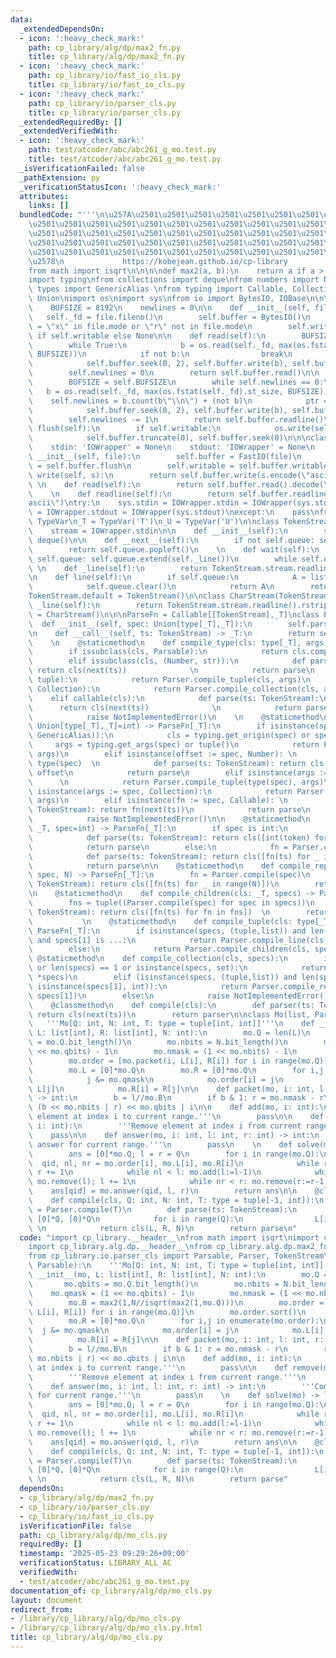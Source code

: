 ```yaml
---
data:
  _extendedDependsOn:
  - icon: ':heavy_check_mark:'
    path: cp_library/alg/dp/max2_fn.py
    title: cp_library/alg/dp/max2_fn.py
  - icon: ':heavy_check_mark:'
    path: cp_library/io/fast_io_cls.py
    title: cp_library/io/fast_io_cls.py
  - icon: ':heavy_check_mark:'
    path: cp_library/io/parser_cls.py
    title: cp_library/io/parser_cls.py
  _extendedRequiredBy: []
  _extendedVerifiedWith:
  - icon: ':heavy_check_mark:'
    path: test/atcoder/abc/abc261_g_mo.test.py
    title: test/atcoder/abc/abc261_g_mo.test.py
  _isVerificationFailed: false
  _pathExtension: py
  _verificationStatusIcon: ':heavy_check_mark:'
  attributes:
    links: []
  bundledCode: "'''\n\u257A\u2501\u2501\u2501\u2501\u2501\u2501\u2501\u2501\u2501\u2501\
    \u2501\u2501\u2501\u2501\u2501\u2501\u2501\u2501\u2501\u2501\u2501\u2501\u2501\
    \u2501\u2501\u2501\u2501\u2501\u2501\u2501\u2501\u2501\u2501\u2501\u2501\u2501\
    \u2501\u2501\u2501\u2501\u2501\u2501\u2501\u2501\u2501\u2501\u2501\u2501\u2501\
    \u2501\u2501\u2501\u2501\u2501\u2501\u2501\u2501\u2501\u2501\u2501\u2501\u2501\
    \u2578\n             https://kobejean.github.io/cp-library               \n'''\n\
    from math import isqrt\n\n\n\ndef max2(a, b):\n    return a if a > b else b\n\n\
    import typing\nfrom collections import deque\nfrom numbers import Number\nfrom\
    \ types import GenericAlias \nfrom typing import Callable, Collection, Iterator,\
    \ Union\nimport os\nimport sys\nfrom io import BytesIO, IOBase\n\n\nclass FastIO(IOBase):\n\
    \    BUFSIZE = 8192\n    newlines = 0\n\n    def __init__(self, file):\n     \
    \   self._fd = file.fileno()\n        self.buffer = BytesIO()\n        self.writable\
    \ = \"x\" in file.mode or \"r\" not in file.mode\n        self.write = self.buffer.write\
    \ if self.writable else None\n\n    def read(self):\n        BUFSIZE = self.BUFSIZE\n\
    \        while True:\n            b = os.read(self._fd, max(os.fstat(self._fd).st_size,\
    \ BUFSIZE))\n            if not b:\n                break\n            ptr = self.buffer.tell()\n\
    \            self.buffer.seek(0, 2), self.buffer.write(b), self.buffer.seek(ptr)\n\
    \        self.newlines = 0\n        return self.buffer.read()\n\n    def readline(self):\n\
    \        BUFSIZE = self.BUFSIZE\n        while self.newlines == 0:\n         \
    \   b = os.read(self._fd, max(os.fstat(self._fd).st_size, BUFSIZE))\n        \
    \    self.newlines = b.count(b\"\\n\") + (not b)\n            ptr = self.buffer.tell()\n\
    \            self.buffer.seek(0, 2), self.buffer.write(b), self.buffer.seek(ptr)\n\
    \        self.newlines -= 1\n        return self.buffer.readline()\n\n    def\
    \ flush(self):\n        if self.writable:\n            os.write(self._fd, self.buffer.getvalue())\n\
    \            self.buffer.truncate(0), self.buffer.seek(0)\n\n\nclass IOWrapper(IOBase):\n\
    \    stdin: 'IOWrapper' = None\n    stdout: 'IOWrapper' = None\n    \n    def\
    \ __init__(self, file):\n        self.buffer = FastIO(file)\n        self.flush\
    \ = self.buffer.flush\n        self.writable = self.buffer.writable\n\n    def\
    \ write(self, s):\n        return self.buffer.write(s.encode(\"ascii\"))\n   \
    \ \n    def read(self):\n        return self.buffer.read().decode(\"ascii\")\n\
    \    \n    def readline(self):\n        return self.buffer.readline().decode(\"\
    ascii\")\ntry:\n    sys.stdin = IOWrapper.stdin = IOWrapper(sys.stdin)\n    sys.stdout\
    \ = IOWrapper.stdout = IOWrapper(sys.stdout)\nexcept:\n    pass\nfrom typing import\
    \ TypeVar\n_T = TypeVar('T')\n_U = TypeVar('U')\n\nclass TokenStream(Iterator):\n\
    \    stream = IOWrapper.stdin\n\n    def __init__(self):\n        self.queue =\
    \ deque()\n\n    def __next__(self):\n        if not self.queue: self.queue.extend(self._line())\n\
    \        return self.queue.popleft()\n    \n    def wait(self):\n        if not\
    \ self.queue: self.queue.extend(self._line())\n        while self.queue: yield\n\
    \ \n    def _line(self):\n        return TokenStream.stream.readline().split()\n\
    \n    def line(self):\n        if self.queue:\n            A = list(self.queue)\n\
    \            self.queue.clear()\n            return A\n        return self._line()\n\
    TokenStream.default = TokenStream()\n\nclass CharStream(TokenStream):\n    def\
    \ _line(self):\n        return TokenStream.stream.readline().rstrip()\nCharStream.default\
    \ = CharStream()\n\n\nParseFn = Callable[[TokenStream],_T]\nclass Parser:\n  \
    \  def __init__(self, spec: Union[type[_T],_T]):\n        self.parse = Parser.compile(spec)\n\
    \n    def __call__(self, ts: TokenStream) -> _T:\n        return self.parse(ts)\n\
    \    \n    @staticmethod\n    def compile_type(cls: type[_T], args = ()) -> _T:\n\
    \        if issubclass(cls, Parsable):\n            return cls.compile(*args)\n\
    \        elif issubclass(cls, (Number, str)):\n            def parse(ts: TokenStream):\
    \ return cls(next(ts))              \n            return parse\n        elif issubclass(cls,\
    \ tuple):\n            return Parser.compile_tuple(cls, args)\n        elif issubclass(cls,\
    \ Collection):\n            return Parser.compile_collection(cls, args)\n    \
    \    elif callable(cls):\n            def parse(ts: TokenStream):\n          \
    \      return cls(next(ts))              \n            return parse\n        else:\n\
    \            raise NotImplementedError()\n    \n    @staticmethod\n    def compile(spec:\
    \ Union[type[_T],_T]=int) -> ParseFn[_T]:\n        if isinstance(spec, (type,\
    \ GenericAlias)):\n            cls = typing.get_origin(spec) or spec\n       \
    \     args = typing.get_args(spec) or tuple()\n            return Parser.compile_type(cls,\
    \ args)\n        elif isinstance(offset := spec, Number): \n            cls =\
    \ type(spec)  \n            def parse(ts: TokenStream): return cls(next(ts)) +\
    \ offset\n            return parse\n        elif isinstance(args := spec, tuple):\
    \      \n            return Parser.compile_tuple(type(spec), args)\n        elif\
    \ isinstance(args := spec, Collection):\n            return Parser.compile_collection(type(spec),\
    \ args)\n        elif isinstance(fn := spec, Callable): \n            def parse(ts:\
    \ TokenStream): return fn(next(ts))\n            return parse\n        else:\n\
    \            raise NotImplementedError()\n\n    @staticmethod\n    def compile_line(cls:\
    \ _T, spec=int) -> ParseFn[_T]:\n        if spec is int:\n            fn = Parser.compile(spec)\n\
    \            def parse(ts: TokenStream): return cls([int(token) for token in ts.line()])\n\
    \            return parse\n        else:\n            fn = Parser.compile(spec)\n\
    \            def parse(ts: TokenStream): return cls([fn(ts) for _ in ts.wait()])\n\
    \            return parse\n\n    @staticmethod\n    def compile_repeat(cls: _T,\
    \ spec, N) -> ParseFn[_T]:\n        fn = Parser.compile(spec)\n        def parse(ts:\
    \ TokenStream): return cls([fn(ts) for _ in range(N)])\n        return parse\n\
    \n    @staticmethod\n    def compile_children(cls: _T, specs) -> ParseFn[_T]:\n\
    \        fns = tuple((Parser.compile(spec) for spec in specs))\n        def parse(ts:\
    \ TokenStream): return cls([fn(ts) for fn in fns])  \n        return parse\n \
    \           \n    @staticmethod\n    def compile_tuple(cls: type[_T], specs) ->\
    \ ParseFn[_T]:\n        if isinstance(specs, (tuple,list)) and len(specs) == 2\
    \ and specs[1] is ...:\n            return Parser.compile_line(cls, specs[0])\n\
    \        else:\n            return Parser.compile_children(cls, specs)\n\n   \
    \ @staticmethod\n    def compile_collection(cls, specs):\n        if not specs\
    \ or len(specs) == 1 or isinstance(specs, set):\n            return Parser.compile_line(cls,\
    \ *specs)\n        elif (isinstance(specs, (tuple,list)) and len(specs) == 2 and\
    \ isinstance(specs[1], int)):\n            return Parser.compile_repeat(cls, specs[0],\
    \ specs[1])\n        else:\n            raise NotImplementedError()\n\nclass Parsable:\n\
    \    @classmethod\n    def compile(cls):\n        def parser(ts: TokenStream):\
    \ return cls(next(ts))\n        return parser\n\nclass Mo(list, Parsable):\n \
    \   '''Mo[Q: int, N: int, T: type = tuple[int, int]]'''\n    def __init__(mo,\
    \ L: list[int], R: list[int], N: int):\n        mo.Q = len(L)\n        mo.qbits\
    \ = mo.Q.bit_length()\n        mo.nbits = N.bit_length()\n        mo.qmask = (1\
    \ << mo.qbits) - 1\n        mo.nmask = (1 << mo.nbits) - 1\n        mo.B = max2(1,N//isqrt(max2(1,mo.Q)))\n\
    \        mo.order = [mo.packet(i, L[i], R[i]) for i in range(mo.Q)]\n        mo.order.sort()\n\
    \        mo.L = [0]*mo.Q\n        mo.R = [0]*mo.Q\n        for i,j in enumerate(mo.order):\n\
    \            j &= mo.qmask\n            mo.order[i] = j\n            mo.L[i] =\
    \ L[j]\n            mo.R[i] = R[j]\n\n    def packet(mo, i: int, l: int, r: int)\
    \ -> int:\n        b = l//mo.B\n        if b & 1: r = mo.nmask - r\n        return\
    \ (b << mo.nbits | r) << mo.qbits | i\n\n    def add(mo, i: int):\n        '''Add\
    \ element at index i to current range.'''\n        pass\n\n    def remove(mo,\
    \ i: int):\n        '''Remove element at index i from current range.'''\n    \
    \    pass\n\n    def answer(mo, i: int, l: int, r: int) -> int:\n        '''Compute\
    \ answer for current range.'''\n        pass\n    \n    def solve(mo) -> list[int]:\n\
    \        ans = [0]*mo.Q; l = r = 0\n        for i in range(mo.Q):\n          \
    \  qid, nl, nr = mo.order[i], mo.L[i], mo.R[i]\n            while r < nr: mo.add(r);\
    \ r += 1\n            while nl < l: mo.add(l:=l-1)\n            while l < nl:\
    \ mo.remove(l); l += 1\n            while nr < r: mo.remove(r:=r-1)\n        \
    \    ans[qid] = mo.answer(qid, l, r)\n        return ans\n\n    @classmethod\n\
    \    def compile(cls, Q: int, N: int, T: type = tuple[-1, int]):\n        query\
    \ = Parser.compile(T)\n        def parse(ts: TokenStream):\n            L, R =\
    \ [0]*Q, [0]*Q\n            for i in range(Q):\n                L[i], R[i] = query(ts)\
    \ \n            return cls(L, R, N)\n        return parse\n"
  code: "import cp_library.__header__\nfrom math import isqrt\nimport cp_library.alg.__header__\n\
    import cp_library.alg.dp.__header__\nfrom cp_library.alg.dp.max2_fn import max2\n\
    from cp_library.io.parser_cls import Parsable, Parser, TokenStream\n\nclass Mo(list,\
    \ Parsable):\n    '''Mo[Q: int, N: int, T: type = tuple[int, int]]'''\n    def\
    \ __init__(mo, L: list[int], R: list[int], N: int):\n        mo.Q = len(L)\n \
    \       mo.qbits = mo.Q.bit_length()\n        mo.nbits = N.bit_length()\n    \
    \    mo.qmask = (1 << mo.qbits) - 1\n        mo.nmask = (1 << mo.nbits) - 1\n\
    \        mo.B = max2(1,N//isqrt(max2(1,mo.Q)))\n        mo.order = [mo.packet(i,\
    \ L[i], R[i]) for i in range(mo.Q)]\n        mo.order.sort()\n        mo.L = [0]*mo.Q\n\
    \        mo.R = [0]*mo.Q\n        for i,j in enumerate(mo.order):\n          \
    \  j &= mo.qmask\n            mo.order[i] = j\n            mo.L[i] = L[j]\n  \
    \          mo.R[i] = R[j]\n\n    def packet(mo, i: int, l: int, r: int) -> int:\n\
    \        b = l//mo.B\n        if b & 1: r = mo.nmask - r\n        return (b <<\
    \ mo.nbits | r) << mo.qbits | i\n\n    def add(mo, i: int):\n        '''Add element\
    \ at index i to current range.'''\n        pass\n\n    def remove(mo, i: int):\n\
    \        '''Remove element at index i from current range.'''\n        pass\n\n\
    \    def answer(mo, i: int, l: int, r: int) -> int:\n        '''Compute answer\
    \ for current range.'''\n        pass\n    \n    def solve(mo) -> list[int]:\n\
    \        ans = [0]*mo.Q; l = r = 0\n        for i in range(mo.Q):\n          \
    \  qid, nl, nr = mo.order[i], mo.L[i], mo.R[i]\n            while r < nr: mo.add(r);\
    \ r += 1\n            while nl < l: mo.add(l:=l-1)\n            while l < nl:\
    \ mo.remove(l); l += 1\n            while nr < r: mo.remove(r:=r-1)\n        \
    \    ans[qid] = mo.answer(qid, l, r)\n        return ans\n\n    @classmethod\n\
    \    def compile(cls, Q: int, N: int, T: type = tuple[-1, int]):\n        query\
    \ = Parser.compile(T)\n        def parse(ts: TokenStream):\n            L, R =\
    \ [0]*Q, [0]*Q\n            for i in range(Q):\n                L[i], R[i] = query(ts)\
    \ \n            return cls(L, R, N)\n        return parse"
  dependsOn:
  - cp_library/alg/dp/max2_fn.py
  - cp_library/io/parser_cls.py
  - cp_library/io/fast_io_cls.py
  isVerificationFile: false
  path: cp_library/alg/dp/mo_cls.py
  requiredBy: []
  timestamp: '2025-05-23 09:29:26+09:00'
  verificationStatus: LIBRARY_ALL_AC
  verifiedWith:
  - test/atcoder/abc/abc261_g_mo.test.py
documentation_of: cp_library/alg/dp/mo_cls.py
layout: document
redirect_from:
- /library/cp_library/alg/dp/mo_cls.py
- /library/cp_library/alg/dp/mo_cls.py.html
title: cp_library/alg/dp/mo_cls.py
---
```

